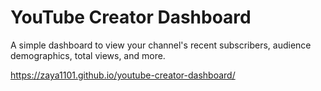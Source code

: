 # YouTube Creator Dashboard

A simple dashboard to view your channel's recent subscribers, audience demographics, total views, and more.

https://zaya1101.github.io/youtube-creator-dashboard/
